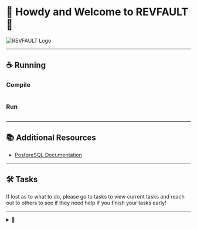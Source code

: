 # 🌟 Howdy and Welcome to REVFAULT 🌟

![REVFAULT Logo](https://lh3.googleusercontent.com/d/1Tc5VdCFvCWUbPPc-zTQ1L8N5_IFUCuBy)

---

## ☕ Running 
### Compile


```sh

```

### Run


```sh

```

---

## 📚 Additional Resources
- [PostgreSQL Documentation](https://www.postgresql.org/docs/)

---
<!-- . -->
## 🛠️ Tasks
If lost as to what to do, please go to tasks to view current tasks and reach out to others to see if they need help if you finish your tasks early!

---
<details closed> <summary>🥚</summary> <p>When in doubt trust in Sandeep</p> <img src="https://lh3.googleusercontent.com/d/1EkJqRsSkthN89rok1z34zm0SgMMorgiy" alt="Sandeep Logo"> </details>


